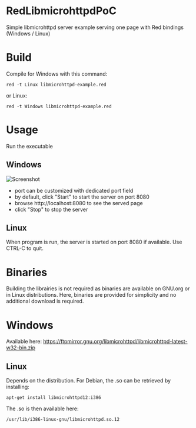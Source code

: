 # RedLibmicrohttpdPoC
Simple libmicrohttpd server example serving one page with Red bindings (Windows / Linux)

# Build

Compile for Windows with this command:
```
red -t Linux libmicrohttpd-example.red
```

or Linux:
```
red -t Windows libmicrohttpd-example.red
```

# Usage

Run the executable

## Windows

![Screenshot](https://github.com/Softknobs/RedLibmicrohttpdPoC/blob/master/red-rtmidi-ui.png)

- port can be customized with dedicated port field
- by default, click "Start" to start the server on port 8080
- browse http://localhost:8080 to see the served page
- click "Stop" to stop the server

## Linux

When program is run, the server is started on port 8080 if available.
Use CTRL-C to quit.

# Binaries

Building the librairies is not required as binaries are available on GNU.org or in Linux distributions. Here, binaries are provided for simplicity and no additional download is required.

# Windows 
Available here: https://ftpmirror.gnu.org/libmicrohttpd/libmicrohttpd-latest-w32-bin.zip

## Linux

Depends on the distribution. For Debian, the .so can be retrieved by installing:
```
apt-get install libmicrohttpd12:i386
```
The .so is then available here:
```
/usr/lib/i386-linux-gnu/libmicrohttpd.so.12
```



